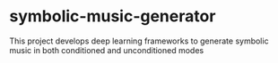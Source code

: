 # symbolic-music-generator
This project develops deep learning frameworks to generate symbolic music in both conditioned and unconditioned modes
